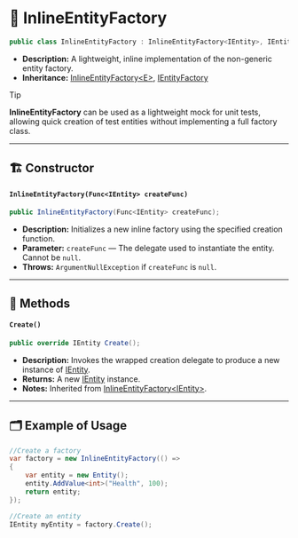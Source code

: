 # 🧩️ InlineEntityFactory

```csharp
public class InlineEntityFactory : InlineEntityFactory<IEntity>, IEntityFactory
```

- **Description:** A lightweight, inline implementation of the non-generic entity factory.
- **Inheritance:** [InlineEntityFactory\<E>](InlineEntityFactory%601.md), [IEntityFactory](IEntityFactory.md)

> [!TIP]
> **InlineEntityFactory** can be used as a lightweight mock for unit tests, allowing quick creation of test entities
> without implementing a full factory class.

---

## 🏗️ Constructor

#### `InlineEntityFactory(Func<IEntity> createFunc)`

```csharp
public InlineEntityFactory(Func<IEntity> createFunc);
```

- **Description:** Initializes a new inline factory using the specified creation function.
- **Parameter:** `createFunc` — The delegate used to instantiate the entity. Cannot be `null`.
- **Throws:** `ArgumentNullException` if `createFunc` is `null`.

---

## 🏹 Methods

#### `Create()`

```csharp
public override IEntity Create();
```

- **Description:** Invokes the wrapped creation delegate to produce a new instance of [IEntity](../Entities/IEntity.md).
- **Returns:** A new [IEntity](../Entities/IEntity.md) instance.
- **Notes:** Inherited from [InlineEntityFactory\<IEntity>](InlineEntityFactory%601.md).

---

## 🗂 Example of Usage

```csharp
//Create a factory
var factory = new InlineEntityFactory(() =>
{
    var entity = new Entity();
    entity.AddValue<int>("Health", 100);
    return entity;
});

//Create an entity
IEntity myEntity = factory.Create();
```